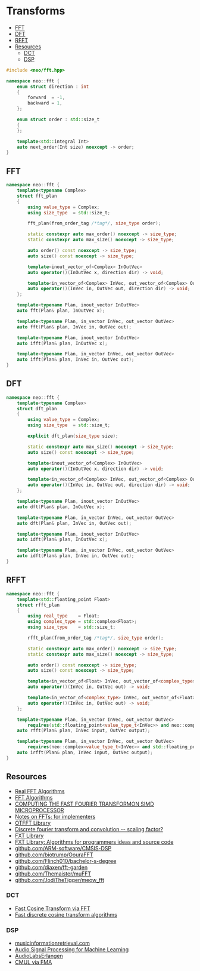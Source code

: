 # Transforms

- [FFT](#fft)
- [DFT](#dft)
- [RFFT](#rfft)
- [Resources](#resources)
  - [DCT](#dct)
  - [DSP](#dsp)

```cpp
#include <neo/fft.hpp>

namespace neo::fft {
    enum struct direction : int
    {
        forward  = -1,
        backward = 1,
    };

    enum struct order : std::size_t
    {
    };

    template<std::integral Int>
    auto next_order(Int size) noexcept -> order;
}
```

## FFT

```cpp
namespace neo::fft {
    template<typename Complex>
    struct fft_plan
    {
        using value_type = Complex;
        using size_type  = std::size_t;

        fft_plan(from_order_tag /*tag*/, size_type order);

        static constexpr auto max_order() noexcept -> size_type;
        static constexpr auto max_size() noexcept -> size_type;

        auto order() const noexcept -> size_type;
        auto size() const noexcept -> size_type;

        template<inout_vector_of<Complex> InOutVec>
        auto operator()(InOutVec x, direction dir) -> void;

        template<in_vector_of<Complex> InVec, out_vector_of<Complex> OutVec>
        auto operator()(InVec in, OutVec out, direction dir) -> void;
    };

    template<typename Plan, inout_vector InOutVec>
    auto fft(Plan& plan, InOutVec x);

    template<typename Plan, in_vector InVec, out_vector OutVec>
    auto fft(Plan& plan, InVec in, OutVec out);

    template<typename Plan, inout_vector InOutVec>
    auto ifft(Plan& plan, InOutVec x);

    template<typename Plan, in_vector InVec, out_vector OutVec>
    auto ifft(Plan& plan, InVec in, OutVec out);
}
```

## DFT

```cpp
namespace neo::fft {
    template<typename Complex>
    struct dft_plan
    {
        using value_type = Complex;
        using size_type  = std::size_t;

        explicit dft_plan(size_type size);

        static constexpr auto max_size() noexcept -> size_type;
        auto size() const noexcept -> size_type;

        template<inout_vector_of<Complex> InOutVec>
        auto operator()(InOutVec x, direction dir) -> void;

        template<in_vector_of<Complex> InVec, out_vector_of<Complex> OutVec>
        auto operator()(InVec in, OutVec out, direction dir) -> void;
    };

    template<typename Plan, inout_vector InOutVec>
    auto dft(Plan& plan, InOutVec x);

    template<typename Plan, in_vector InVec, out_vector OutVec>
    auto dft(Plan& plan, InVec in, OutVec out);

    template<typename Plan, inout_vector InOutVec>
    auto idft(Plan& plan, InOutVec x);

    template<typename Plan, in_vector InVec, out_vector OutVec>
    auto idft(Plan& plan, InVec in, OutVec out);
}
```

## RFFT

```cpp
namespace neo::fft {
    template<std::floating_point Float>
    struct rfft_plan
    {
        using real_type    = Float;
        using complex_type = std::complex<Float>;
        using size_type    = std::size_t;

        rfft_plan(from_order_tag /*tag*/, size_type order);

        static constexpr auto max_order() noexcept -> size_type;
        static constexpr auto max_size() noexcept -> size_type;

        auto order() const noexcept -> size_type;
        auto size() const noexcept -> size_type;

        template<in_vector_of<Float> InVec, out_vector_of<complex_type> OutVec>
        auto operator()(InVec in, OutVec out) -> void;

        template<in_vector_of<complex_type> InVec, out_vector_of<Float> OutVec>
        auto operator()(InVec in, OutVec out) -> void;
    };

    template<typename Plan, in_vector InVec, out_vector OutVec>
        requires(std::floating_point<value_type_t<InVec>> and neo::complex<value_type_t<OutVec>>)
    auto rfft(Plan& plan, InVec input, OutVec output);

    template<typename Plan, in_vector InVec, out_vector OutVec>
        requires(neo::complex<value_type_t<InVec>> and std::floating_point<value_type_t<OutVec>>)
    auto irfft(Plan& plan, InVec input, OutVec output);
}
```

## Resources

- [Real FFT Algorithms](http://www.robinscheibler.org/2013/02/13/real-fft.html)
- [FFT Algorithms](https://www.tamps.cinvestav.mx/~wgomez/material/AID/fft_algorithms.pdf)
- [COMPUTING THE FAST FOURIER TRANSFORMON SIMD MICROPROCESSOR](https://www.cs.waikato.ac.nz/~ihw/PhD_theses/Anthony_Blake.pdf)
- [Notes on FFTs: for implementers](https://fgiesen.wordpress.com/2023/03/19/notes-on-ffts-for-implementers/)
- [OTFFT Library](http://wwwa.pikara.ne.jp/okojisan/otfft-en/stockham1.html)
- [Discrete fourier transform and convolution -- scaling factor?](https://mathematica.stackexchange.com/questions/206788/discrete-fourier-transform-and-convolution-scaling-factor)
- [FXT Library](https://www.jjj.de/fxt/demo/arith/index.html)
- [FXT Library: Algorithms for programmers ideas and source code](http://dsp-book.narod.ru/fxtbook.pdf)
- [github.com/ARM-software/CMSIS-DSP](https://github.com/ARM-software/CMSIS-DSP)
- [github.com/biotrump/OouraFFT](https://github.com/biotrump/OouraFFT)
- [github.com/Flinch010/bachelor-s-degree](https://github.com/Flinch010/bachelor-s-degree)
- [github.com/diaxen/fft-garden](https://github.com/diaxen/fft-garden)
- [github.com/Themaister/muFFT](https://github.com/Themaister/muFFT)
- [github.com/JodiTheTigger/meow_fft](https://github.com/JodiTheTigger/meow_fft)

### DCT

- [Fast Cosine Transform via FFT](https://dsp.stackexchange.com/questions/2807/fast-cosine-transform-via-fft)
- [Fast discrete cosine transform algorithms](https://www.nayuki.io/page/fast-discrete-cosine-transform-algorithms)

### DSP

- [musicinformationretrieval.com](https://musicinformationretrieval.com/index.html)
- [Audio Signal Processing for Machine Learning](https://youtube.com/playlist?list=PL-wATfeyAMNqIee7cH3q1bh4QJFAaeNv0&si=51JQNk_IuZSZITxX)
- [AudioLabsErlangen](https://www.youtube.com/@AudioLabsErlangen/videos)
- [CMUL via FMA](https://stackoverflow.com/questions/30089859/using-fma-fused-multiply-instructions-for-complex-multiplication)
